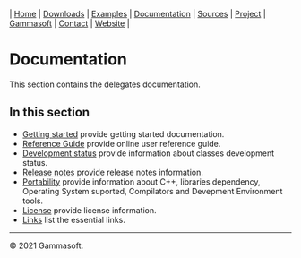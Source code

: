 | [Home](home.md) | [Downloads](downloads.md) | [Examples](examples.md) | [Documentation](documentation.md) | [Sources](https://github.com/gammasoft71/delegates) | [Project](https://sourceforge.net/projects/delegates/) | [Gammasoft](https://gammasoft71.wixsite.com/gammasoft) | [Contact](contact.md) | [Website](https://gammasoft71.wixsite.com/delegates) |

# Documentation

This section contains the delegates documentation. ​

## In this section

* [Getting started](getting_started.md) provide getting started documentation.
* [Reference Guide](https://codedocs.xyz/gammasoft71/delegates/) provide online user reference guide.
* [Development status](development_status.md) provide information about classes development status.
* [Release notes](release_notes.md) provide release notes information.
* [Portability](portability.md) provide information about C++, libraries dependency, Operating System suported, Compilators and Devepment Environment tools.
* [License](license.md) provide license information.
* [Links](links.md) list the essential links.

______________________________________________________________________________________________

© 2021 Gammasoft.
